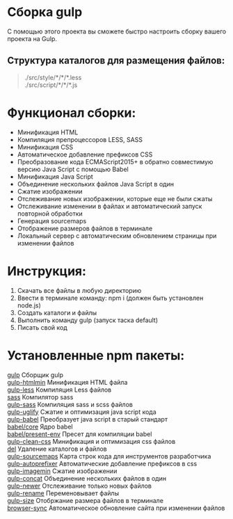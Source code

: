 # Сборка gulp
С помощью этого проекта вы сможете быстро настроить сборку вашего проекта на Gulp.

## Структура каталогов для размещения файлов:
>./src/style/\*/\*/\*.less  
>./src/script/\*/\*/\*.js

# Функционал сборки:
- Минификация HTML  
- Компиляция препроцессоров LESS, SASS  
- Минификация CSS  
- Автоматическое добавление префиксов CSS  
- Преобразование кода ECMAScript2015+ в обратно совместимую версию Java Script с помощью Babel  
- Минификация Java Script  
- Объединение нескольких файлов Java Script в один  
- Сжатие изображении  
- Отслеживание новых изображении, которые еще не были сжаты   
- Отслеживание изменении в файлах и автоматический запуск повторной обработки  
- Генерация sourcemaps  
- Отображение размеров файлов в терминале  
- Локальный сервер с автоматическим обновлением страницы при изменении файлов  

# Инструкция:
1. Скачать все файлы в любую директорию  
2. Ввести в терминале команду: npm i (должен быть установлен node.js)  
3. Создать каталоги и файлы  
4. Выполнить команду gulp (запуск таска default)  
5. Писать свой код  

# Установленные npm пакеты: 
[gulp](https://www.npmjs.com/package/gulp) Сборщик gulp  
[gulp-htmlmin](https://www.npmjs.com/package/gulp-htmlmin) Минификация HTML файла  
[gulp-less](https://www.npmjs.com/package/gulp-less) Компиляция Less файлов  
[sass](https://www.npmjs.com/package/sass) Компилятор sass  
[gulp-sass](https://www.npmjs.com/package/gulp-sass) Компиляция sass и scss файлов  
[gulp-uglify](https://www.npmjs.com/package/gulp-uglify) Сжатие и оптимизация java script кода  
[gulp-babel](https://www.npmjs.com/package/gulp-babel) Преобразует java script в старый стандарт  
[babel/core](https://www.npmjs.com/package/@babel/core) Ядро babel  
[babel/present-env](https://www.npmjs.com/package/@babel/preset-env) Пресет для компиляции babel  
[gulp-clean-css](https://www.npmjs.com/package/gulp-clean-css) Минификация и оптимизация css файлов  
[del](https://www.npmjs.com/package/del) Удаление каталогов и файлов  
[gulp-sourcemaps](https://www.npmjs.com/package/gulp-sourcemaps) Карта строк кода для инструментов разработчика  
[gulp-autoprefixer](https://www.npmjs.com/package/gulp-autoprefixer) Автоматические добавление префиксов в css  
[gulp-imagemin](https://www.npmjs.com/package/gulp-imagemin) Сжатие изображении  
[gulp-concat](https://www.npmjs.com/package/gulp-concat) Объединение нескольких файлов в один  
[gulp-newer](https://www.npmjs.com/package/gulp-newer) Отслеживание только новых файлов  
[gulp-rename](https://www.npmjs.com/package/gulp-rename) Переменовывает файлы  
[gulp-size](https://www.npmjs.com/package/gulp-size) Отобржание размера файлов в терминале  
[browser-sync](https://browsersync.io/docs/gulp) Автоматическое обновление сайта при изменении файлов  
